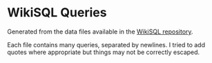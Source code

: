 # WikiSQL Queries

Generated from the data files available in the [WikiSQL repository](https://github.com/salesforce/WikiSQL).

Each file contains many queries, separated by newlines. I tried to add quotes where appropriate but things may not be correctly escaped.
